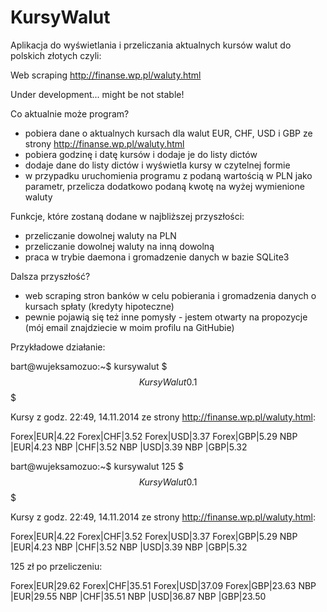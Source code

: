 KursyWalut
==========

Aplikacja do wyświetlania i przeliczania aktualnych kursów walut do polskich złotych czyli:

Web scraping http://finanse.wp.pl/waluty.html

Under development... might be not stable!

Co aktualnie może program?

- pobiera dane o aktualnych kursach dla walut EUR, CHF, USD i GBP ze strony http://finanse.wp.pl/waluty.html
- pobiera godzinę i datę kursów i dodaje je do listy dictów
- dodaje dane do listy dictów i wyświetla kursy w czytelnej formie
- w przypadku uruchomienia programu z podaną wartością w PLN jako parametr, przelicza dodatkowo podaną kwotę na wyżej wymienione waluty

Funkcje, które zostaną dodane w najbliższej przyszłości:

- przeliczanie dowolnej waluty na PLN
- przeliczanie dowolnej waluty na inną dowolną
- praca w trybie daemona i gromadzenie danych w bazie SQLite3

Dalsza przyszłość?

- web scraping stron banków w celu pobierania i gromadzenia danych o kursach spłaty (kredyty hipoteczne)
- pewnie pojawią się też inne pomysły - jestem otwarty na propozycje (mój email znajdziecie w moim profilu na GitHubie)

Przykładowe działanie:

 bart@wujeksamozuo:~$ kursywalut
 $$$ KursyWalut 0.1 $$$

 Kursy z godz. 22:49, 14.11.2014 ze strony http://finanse.wp.pl/waluty.html:

 Forex|EUR|4.22
 Forex|CHF|3.52
 Forex|USD|3.37
 Forex|GBP|5.29
 NBP  |EUR|4.23
 NBP  |CHF|3.52
 NBP  |USD|3.39
 NBP  |GBP|5.32

 bart@wujeksamozuo:~$ kursywalut 125
 $$$ KursyWalut 0.1 $$$

 Kursy z godz. 22:49, 14.11.2014 ze strony http://finanse.wp.pl/waluty.html:

 Forex|EUR|4.22
 Forex|CHF|3.52
 Forex|USD|3.37
 Forex|GBP|5.29
 NBP  |EUR|4.23
 NBP  |CHF|3.52
 NBP  |USD|3.39
 NBP  |GBP|5.32

 125 zł po przeliczeniu:

 Forex|EUR|29.62
 Forex|CHF|35.51
 Forex|USD|37.09
 Forex|GBP|23.63
 NBP  |EUR|29.55
 NBP  |CHF|35.51
 NBP  |USD|36.87
 NBP  |GBP|23.50
 